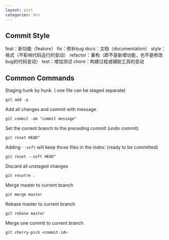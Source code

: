 ```yaml
---
layout: post
categories: dev
---
```

## Commit Style
feat：新功能（feature）
fix：修补bug
docs：文档（documentation）
style： 格式（不影响代码运行的变动）
refactor：重构（即不是新增功能，也不是修改bug的代码变动）
test：增加测试
chore：构建过程或辅助工具的变动

## Common Commands
Staging hunk by hunk. ( one file can be staged separate)
```
git add -p
```
Add all changes and commit with message.
```
git commit -am "commit message"
```
Set the current branch to the preceding commit (undo commit)
```
git reset HEAD^
```
Adding `--soft` will keep those files in the _index_: (ready to be committed)
```
git reset --soft HEAD^
```
Discard all unstaged changes
```
git resotre .
```
Merge master to current branch
```
git merge master
```
Rebase master to current branch
```
git rebase master
```
Merge one commit to current branch
```
git cherry-pick <commit-id>
```